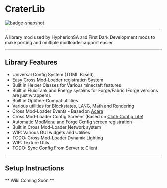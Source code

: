 # CraterLib

![badge-snapshot](https://maven.firstdarkdev.xyz/api/badge/latest/snapshots/me/hypherionmc/craterlib/CraterLib-common-1.19.4?color=40c14a&name=CraterLib-Snapshot)

***

A library mod used by HypherionSA and First Dark Development mods to make porting and multiple modloader support easier

***

## Library Features

* Universal Config System (TOML Based)
* Easy Cross Mod-Loader registration System
* Built in Helper Classes for Various minecraft features
* Built in FluidTank and Energy systems for Forge/Fabric (Forge versions are just wrappers).
* Built in Optifine-Compat utilities
* Various utilities for Blockstates, LANG, Math and Rendering
* Cross Mod-Loader Events - Based on [Acara](https://github.com/Keksuccino/acara)
* Cross Mod-Loader Config Screens (Based on [Cloth Config Lite](https://github.com/shedaniel/cloth-config-lite))
* Automatic ModMenu and Forge Config screen registration
* Built in Cross Mod-Loader Network system
* WIP: Various GUI widgets and Utilities
* ~~TODO: Cross Mod-Loader Dynamic Lighting~~
* WIP: Texture Utils
* TODO: Sync Config From Server to Client

***

## Setup Instructions

** Wiki Coming Soon **


